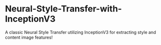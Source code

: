 # Neural-Style-Transfer-with-InceptionV3
A classic Neural Style Transfer utilizing InceptionV3 for extracting style and content image features!
